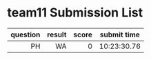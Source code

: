 # team11 Submission List
question | result | score | submit time
----:|----:|-----:|-----
PH | WA | 0 | 10:23:30.76 
